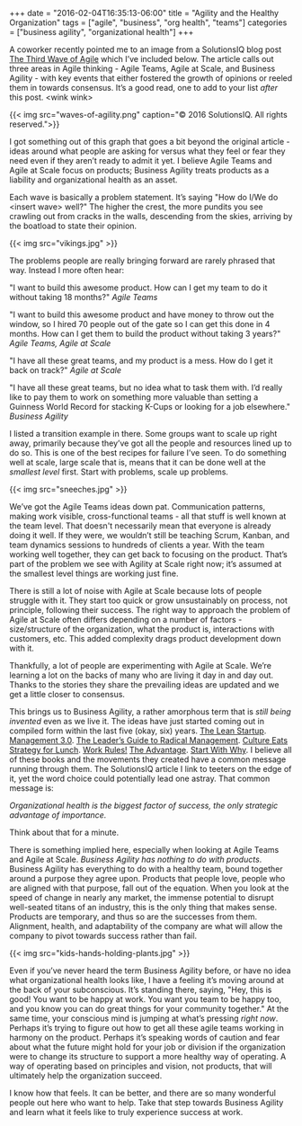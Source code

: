 +++
date = "2016-02-04T16:35:13-06:00"
title = "Agility and the Healthy Organization"
tags = ["agile", "business", "org health", "teams"]
categories = ["business agility", "organizational health"]
+++

A coworker recently pointed me to an image from a SolutionsIQ blog post [The Third Wave of Agile](http://www.solutionsiq.com/the-third-wave-of-agile/) which I’ve included below.  The article calls out three areas in Agile thinking - Agile Teams, Agile at Scale, and Business Agility - with key events that either fostered the growth of opinions or reeled them in towards consensus.  It’s a good read, one to add to your list _after_ this post. &lt;wink wink>

{{< img src="waves-of-agility.png" caption="© 2016 SolutionsIQ. All rights reserved.">}}

I got something out of this graph that goes a bit beyond the original article - ideas around what people are asking for versus what they feel or fear they need even if they aren’t ready to admit it yet.  I believe Agile Teams and Agile at Scale focus on products; Business Agility treats products as a liability and organizational health as an asset.

Each wave is basically a problem statement.  It’s saying "How do I/We do &lt;insert wave> well?"  The higher the crest, the more pundits you see crawling out from cracks in the walls, descending from the skies, arriving by the boatload to state their opinion.

{{< img src="vikings.jpg" >}}

The problems people are really bringing forward are rarely phrased that way.  Instead I more often hear:

"I want to build this awesome product.  How can I get my team to do it without taking 18 months?"
_Agile Teams_

"I want to build this awesome product and have money to throw out the window, so I hired 70 people out of the gate so I can get this done in 4 months.  How can I get them to build the product without taking 3 years?"
_Agile Teams, Agile at Scale_

"I have all these great teams, and my product is a mess.  How do I get it back on track?"
_Agile at Scale_

"I have all these great teams, but no idea what to task them with.  I’d really like to pay them to work on something more valuable than setting a Guinness World Record for stacking K-Cups or looking for a job elsewhere."
_Business Agility_

I listed a transition example in there.  Some groups want to scale up right away, primarily because they’ve got all the people and resources lined up to do so.  This is one of the best recipes for failure I’ve seen.  To do something well at scale, large scale that is, means that it can be done well at the _smallest level_ first.  Start with problems, scale up problems.

{{< img src="sneeches.jpg" >}}

We’ve got the Agile Teams ideas down pat.  Communication patterns, making work visible, cross-functional teams - all that stuff is well known at the team level.  That doesn't necessarily mean that everyone is already doing it well.  If they were, we wouldn’t still be teaching Scrum, Kanban, and team dynamics sessions to hundreds of clients a year.  With the team working well together, they can get back to focusing on the product.  That’s part of the problem we see with Agility at Scale right now; it’s assumed at the smallest level things are working just fine.

There is still a lot of noise with Agile at Scale because lots of people struggle with it.  They start too quick or grow unsustainably on process, not principle, following their success.  The right way to approach the problem of Agile at Scale often differs depending on a number of factors - size/structure of the organization, what the product is, interactions with customers, etc.  This added complexity drags product development down with it.

Thankfully, a lot of people are experimenting with Agile at Scale.  We’re learning a lot on the backs of many who are living it day in and day out.  Thanks to the stories they share the prevailing ideas are updated and we get a little closer to consensus.

This brings us to Business Agility, a rather amorphous term that is _still being invented_ even as we live it.  The ideas have just started coming out in compiled form within the last five (okay, six) years.  [The Lean Startup](http://theleanstartup.com/).  [Management 3.0](https://management30.com/).  [The Leader’s Guide to Radical Management](http://www.amazon.com/The-Leaders-Guide-Radical-Management/dp/0470548681).  [Culture Eats Strategy for Lunch](http://www.amazon.com/Culture-Eats-Strategy-Lunch-Coffman/dp/0615577962).  [Work Rules!](https://www.workrules.net/)  [The Advantage](http://www.tablegroup.com/oh).  [Start With Why](https://www.startwithwhy.com/).  I believe all of these books and the movements they created have a common message running through them.  The SolutionsIQ article I link to teeters on the edge of it, yet the word choice could potentially lead one astray.  That common message is:

_Organizational health is the biggest factor of success, the only strategic advantage of importance._

Think about that for a minute.

There is something implied here, especially when looking at Agile Teams and Agile at Scale.  _Business Agility has nothing to do with products_.  Business Agility has everything to do with a healthy team, bound together around a purpose they agree upon.  Products that people love, people who are aligned with that purpose, fall out of the equation.  When you look at the speed of change in nearly any market, the immense potential to disrupt well-seated titans of an industry, this is the only thing that makes sense.  Products are temporary, and thus so are the successes from them.  Alignment, health, and adaptability of the company are what will allow the company to pivot towards success rather than fail.

{{< img src="kids-hands-holding-plants.jpg" >}}

Even if you’ve never heard the term Business Agility before, or have no idea what organizational health looks like, I have a feeling it’s moving around at the back of your subconscious.  It’s standing there, saying, "Hey, this is good!  You want to be happy at work.  You want you team to be happy too, and you know you can do great things for your community together."  At the same time, your conscious mind is jumping at what’s pressing _right now_.  Perhaps it’s trying to figure out how to get all these agile teams working in harmony on the product.  Perhaps it’s speaking words of caution and fear about what the future might hold for your job or division if the organization were to change its structure to support a more healthy way of operating.  A way of operating based on principles and vision, not products, that will ultimately help the organization succeed.

I know how that feels.  It can be better, and there are so many wonderful people out here who want to help.  Take that step towards Business Agility and learn what it feels like to truly experience success at work.
